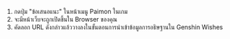 1) กดปุ่ม "ข้อเสนอแนะ" ในหน้าเมนู Paimon ในเกม
2) จะมีหน้าเว็บจะถูกเปิดขึ้นใน Browser ของคุณ
3) คัดลอก URL ดังกล่าวแล้ววางลงในขั้นตอนการนำเข้าข้อมูลการอธิษฐานใน Genshin Wishes